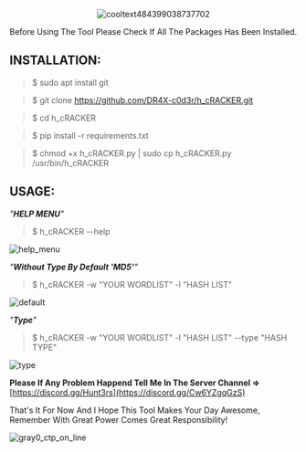 <div align="center"><p>
  
![cooltext484399038737702](https://github.com/user-attachments/assets/617a944c-0615-482b-9597-844ea8b34345)
</p>
</div>

Before Using The Tool Please Check If All The Packages Has Been Installed.

INSTALLATION:
-
> $ sudo apt install git

> $ git clone https://github.com/DR4X-c0d3r/h_cRACKER.git

> $ cd h_cRACKER

> $ pip install -r requirements.txt

> $ chmod +x h_cRACKER.py | sudo cp h_cRACKER.py /usr/bin/h_cRACKER

USAGE:
-
<i>"**HELP MENU**"</i>
> $ h_cRACKER --help

![help_menu](https://github.com/user-attachments/assets/d093e152-59e6-4723-b124-fd93ebbc192f)

<i>"**Without Type By Default 'MD5'**"</i>
> $ h_cRACKER -w "YOUR WORDLIST" -l "HASH LIST"

![default](https://github.com/user-attachments/assets/2f88bd3c-f9f1-403d-a2bc-65be21feb141)

<i>"**Type**"</i>
> $ h_cRACKER -w "YOUR WORDLIST" -l "HASH LIST" --type "HASH TYPE"

![type](https://github.com/user-attachments/assets/458eb2df-bc5e-44d0-a628-05be1c1146dd)

**Please If Any Problem Happend Tell Me In The Server Channel =>** [https://discord.gg/Hunt3rs](https://discord.gg/Cw6YZgqGzS)

That's It For Now And I Hope This Tool Makes Your Day Awesome, Remember With Great Power Comes Great Responsibility!

![gray0_ctp_on_line](https://github.com/user-attachments/assets/666442e5-7ae5-485d-9dff-2667aa8efb7e)
